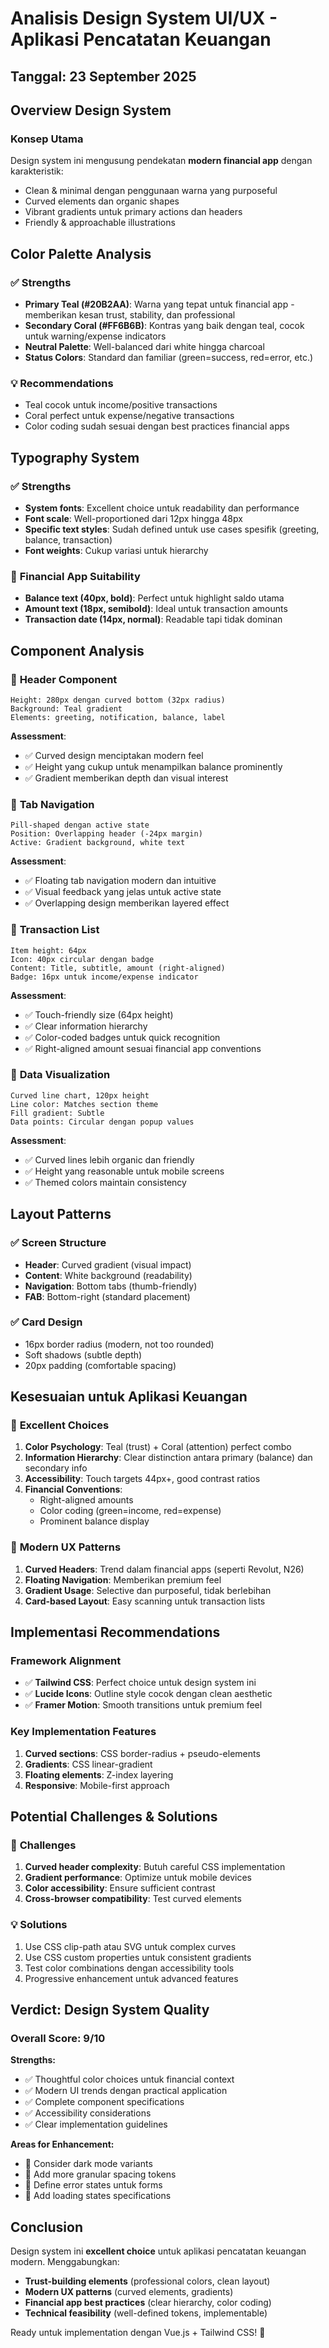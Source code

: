 # Analisis Design System UI/UX - Aplikasi Pencatatan Keuangan

## Tanggal: 23 September 2025

## Overview Design System

### **Konsep Utama**
Design system ini mengusung pendekatan **modern financial app** dengan karakteristik:
- Clean & minimal dengan penggunaan warna yang purposeful
- Curved elements dan organic shapes
- Vibrant gradients untuk primary actions dan headers
- Friendly & approachable illustrations

## Color Palette Analysis

### ✅ **Strengths**
- **Primary Teal (#20B2AA)**: Warna yang tepat untuk financial app - memberikan kesan trust, stability, dan professional
- **Secondary Coral (#FF6B6B)**: Kontras yang baik dengan teal, cocok untuk warning/expense indicators
- **Neutral Palette**: Well-balanced dari white hingga charcoal
- **Status Colors**: Standard dan familiar (green=success, red=error, etc.)

### 💡 **Recommendations**
- Teal cocok untuk income/positive transactions
- Coral perfect untuk expense/negative transactions
- Color coding sudah sesuai dengan best practices financial apps

## Typography System

### ✅ **Strengths**
- **System fonts**: Excellent choice untuk readability dan performance
- **Font scale**: Well-proportioned dari 12px hingga 48px
- **Specific text styles**: Sudah defined untuk use cases spesifik (greeting, balance, transaction)
- **Font weights**: Cukup variasi untuk hierarchy

### 📱 **Financial App Suitability**
- **Balance text (40px, bold)**: Perfect untuk highlight saldo utama
- **Amount text (18px, semibold)**: Ideal untuk transaction amounts
- **Transaction date (14px, normal)**: Readable tapi tidak dominan

## Component Analysis

### 🎯 **Header Component**
```
Height: 280px dengan curved bottom (32px radius)
Background: Teal gradient
Elements: greeting, notification, balance, label
```
**Assessment**: 
- ✅ Curved design menciptakan modern feel
- ✅ Height yang cukup untuk menampilkan balance prominently
- ✅ Gradient memberikan depth dan visual interest

### 🎯 **Tab Navigation**
```
Pill-shaped dengan active state
Position: Overlapping header (-24px margin)
Active: Gradient background, white text
```
**Assessment**:
- ✅ Floating tab navigation modern dan intuitive
- ✅ Visual feedback yang jelas untuk active state
- ✅ Overlapping design memberikan layered effect

### 🎯 **Transaction List**
```
Item height: 64px
Icon: 40px circular dengan badge
Content: Title, subtitle, amount (right-aligned)
Badge: 16px untuk income/expense indicator
```
**Assessment**:
- ✅ Touch-friendly size (64px height)
- ✅ Clear information hierarchy
- ✅ Color-coded badges untuk quick recognition
- ✅ Right-aligned amount sesuai financial app conventions

### 🎯 **Data Visualization**
```
Curved line chart, 120px height
Line color: Matches section theme
Fill gradient: Subtle
Data points: Circular dengan popup values
```
**Assessment**:
- ✅ Curved lines lebih organic dan friendly
- ✅ Height yang reasonable untuk mobile screens
- ✅ Themed colors maintain consistency

## Layout Patterns

### ✅ **Screen Structure**
- **Header**: Curved gradient (visual impact)
- **Content**: White background (readability)
- **Navigation**: Bottom tabs (thumb-friendly)
- **FAB**: Bottom-right (standard placement)

### ✅ **Card Design**
- 16px border radius (modern, not too rounded)
- Soft shadows (subtle depth)
- 20px padding (comfortable spacing)

## Kesesuaian untuk Aplikasi Keuangan

### 🎯 **Excellent Choices**
1. **Color Psychology**: Teal (trust) + Coral (attention) perfect combo
2. **Information Hierarchy**: Clear distinction antara primary (balance) dan secondary info
3. **Accessibility**: Touch targets 44px+, good contrast ratios
4. **Financial Conventions**: 
   - Right-aligned amounts
   - Color coding (green=income, red=expense)
   - Prominent balance display

### 🎯 **Modern UX Patterns**
1. **Curved Headers**: Trend dalam financial apps (seperti Revolut, N26)
2. **Floating Navigation**: Memberikan premium feel
3. **Gradient Usage**: Selective dan purposeful, tidak berlebihan
4. **Card-based Layout**: Easy scanning untuk transaction lists

## Implementasi Recommendations

### **Framework Alignment**
- ✅ **Tailwind CSS**: Perfect choice untuk design system ini
- ✅ **Lucide Icons**: Outline style cocok dengan clean aesthetic
- ✅ **Framer Motion**: Smooth transitions untuk premium feel

### **Key Implementation Features**
1. **Curved sections**: CSS border-radius + pseudo-elements
2. **Gradients**: CSS linear-gradient
3. **Floating elements**: Z-index layering
4. **Responsive**: Mobile-first approach

## Potential Challenges & Solutions

### 🚨 **Challenges**
1. **Curved header complexity**: Butuh careful CSS implementation
2. **Gradient performance**: Optimize untuk mobile devices
3. **Color accessibility**: Ensure sufficient contrast
4. **Cross-browser compatibility**: Test curved elements

### 💡 **Solutions**
1. Use CSS clip-path atau SVG untuk complex curves
2. Use CSS custom properties untuk consistent gradients
3. Test color combinations dengan accessibility tools
4. Progressive enhancement untuk advanced features

## Verdict: Design System Quality

### **Overall Score: 9/10**

**Strengths:**
- ✅ Thoughtful color choices untuk financial context
- ✅ Modern UI trends dengan practical application
- ✅ Complete component specifications
- ✅ Accessibility considerations
- ✅ Clear implementation guidelines

**Areas for Enhancement:**
- 📝 Consider dark mode variants
- 📝 Add more granular spacing tokens
- 📝 Define error states untuk forms
- 📝 Add loading states specifications

## Conclusion

Design system ini **excellent choice** untuk aplikasi pencatatan keuangan modern. Menggabungkan:
- **Trust-building elements** (professional colors, clean layout)
- **Modern UX patterns** (curved elements, gradients)
- **Financial app best practices** (clear hierarchy, color coding)
- **Technical feasibility** (well-defined tokens, implementable)

Ready untuk implementation dengan Vue.js + Tailwind CSS! 🚀